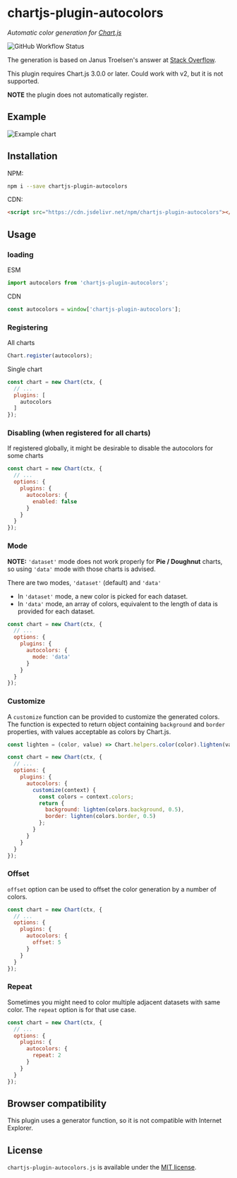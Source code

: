 # chartjs-plugin-autocolors

*Automatic color generation for [Chart.js](https://www.chartjs.org)*

![GitHub Workflow Status](https://img.shields.io/github/workflow/status/kurkle/chartjs-plugin-autocolors/CI)

The generation is based on Janus Troelsen's answer at [Stack Overflow](https://stackoverflow.com/a/13781114/10359775).

This plugin requires Chart.js 3.0.0 or later. Could work with v2, but it is not supported.

**NOTE** the plugin does not automatically register.

## Example

![Example chart](https://github.com/kurkle/chartjs-plugin-autocolors/raw/main/sample.png "Example chart")

## Installation

NPM:

```bash
npm i --save chartjs-plugin-autocolors
```

CDN:

```html
<script src="https://cdn.jsdelivr.net/npm/chartjs-plugin-autocolors"></script>
```

## Usage

### loading

ESM

```js
import autocolors from 'chartjs-plugin-autocolors';
```

CDN

```js
const autocolors = window['chartjs-plugin-autocolors'];
```

### Registering

All charts

```js
Chart.register(autocolors);
```

Single chart

```js
const chart = new Chart(ctx, {
  // ...
  plugins: [
    autocolors
  ]
});
```

### Disabling (when registered for all charts)

If registered globally, it might be desirable to disable the autocolors for some charts

```js
const chart = new Chart(ctx, {
  // ...
  options: {
    plugins: {
      autocolors: {
        enabled: false
      }
    }
  }
});
```

### Mode

**NOTE:** `'dataset'` mode does not work properly for **Pie / Doughnut** charts, so using `'data'` mode with those charts is advised.

There are two modes, `'dataset'` (default) and `'data'`

- In `'dataset'` mode, a new color is picked for each dataset.
- In `'data'` mode, an array of colors, equivalent to the length of data is provided for each dataset.

```js
const chart = new Chart(ctx, {
  // ...
  options: {
    plugins: {
      autocolors: {
        mode: 'data'
      }
    }
  }
});
```

### Customize

A `customize` function can be provided to customize the generated colors.
The function is expected to return object containing `background` and `border` properties,
with values acceptable as colors by Chart.js.

```js
const lighten = (color, value) => Chart.helpers.color(color).lighten(value).rgbString();

const chart = new Chart(ctx, {
  // ...
  options: {
    plugins: {
      autocolors: {
        customize(context) {
          const colors = context.colors;
          return {
            background: lighten(colors.background, 0.5),
            border: lighten(colors.border, 0.5)
          };
        }
      }
    }
  }
});
```

### Offset

`offset` option can be used to offset the color generation by a number of colors.

```js
const chart = new Chart(ctx, {
  // ...
  options: {
    plugins: {
      autocolors: {
        offset: 5
      }
    }
  }
});
```

### Repeat

Sometimes you might need to color multiple adjacent datasets with same color. The `repeat` option is for that use case.


```js
const chart = new Chart(ctx, {
  // ...
  options: {
    plugins: {
      autocolors: {
        repeat: 2
      }
    }
  }
});
```

## Browser compatibility

This plugin uses a generator function, so it is not compatible with Internet Explorer.

## License

`chartjs-plugin-autocolors.js` is available under the [MIT license](https://github.com/kurkle/chartjs-plugin-autocolors/blob/main/LICENSE).
